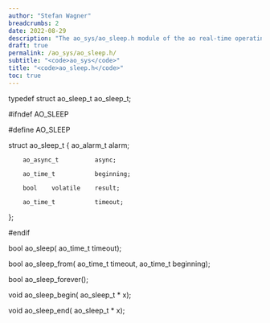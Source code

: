 ```yaml
---
author: "Stefan Wagner"
breadcrumbs: 2
date: 2022-08-29
description: "The ao_sys/ao_sleep.h module of the ao real-time operating system."
draft: true
permalink: /ao_sys/ao_sleep.h/ 
subtitle: "<code>ao_sys</code>"
title: "<code>ao_sleep.h</code>"
toc: true
---
```


typedef struct  ao_sleep_t  ao_sleep_t;

#ifndef AO_SLEEP

#define AO_SLEEP

struct  ao_sleep_t
{
        ao_alarm_t          alarm;

        ao_async_t          async;

        ao_time_t           beginning;

        bool    volatile    result;

        ao_time_t           timeout;
};

#endif

bool    ao_sleep(           ao_time_t timeout);

bool    ao_sleep_from(      ao_time_t timeout, ao_time_t beginning);

bool    ao_sleep_forever();

void    ao_sleep_begin(     ao_sleep_t * x);

void    ao_sleep_end(       ao_sleep_t * x);

